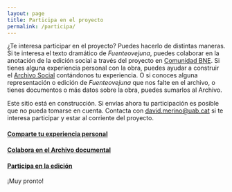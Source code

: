 ```yaml
---
layout: page
title: Participa en el proyecto
permalink: /participa/
---
```


¿Te interesa participar en el proyecto? Puedes hacerlo de distintas maneras. Si te interesa el texto dramático de _Fuenteovejuna_, puedes colaborar en la anotación de la edición social a través del proyecto en [Comunidad BNE](https://comunidad.bne.es/). Si tienes alguna experiencia personal con la obra, puedes ayudar a construir el [Archivo Social](../archivo) contándonos tu experiencia. O si conoces alguna representación o edición de _Fuenteovejuna_ que nos falte en el archivo, o tienes documentos o más datos sobre la obra, puedes sumarlos al Archivo.

Este sitio está en construcción. Si envías ahora tu participación es posible que no pueda tomarse en cuenta. Contacta con [david.merino@uab.cat](mailto:david.merino@uab.cat) si te interesa participar y estar al corriente del proyecto.

<div style="margin-bottom: 20px;"></div>

<div class="row"> <!--Colaboraciones-->
    <div class="col-lg-4">
        <div class="bento-box box-img-fondo" id="box-experiencias">
            <div class="">
            </div>
            <a href="{{ site.baseurl }}/participa/archivoexperiencial" class="title-bento-link">
                <div class="title-bento">
                    <h4>Comparte tu experiencia personal</h4>
                </div>
            </a>
        </div>
    </div>
        <div class="col-lg-4">
        <div class="bento-box box-img-fondo" id="box-archivo">
            <div class="">
            </div>
            <a href="{{ site.baseurl }}/participa/archivodocumental" class="title-bento-link">
                <div class="title-bento">
                    <h4>Colabora en el Archivo documental</h4>
                </div>
            </a>
        </div>
    </div>
    <div class="col-lg-4">
        <div class="bento-box box-img-fondo" id="box-edicion">
            <div class="">
            </div>
            <a href="{{ site.baseurl }}/participa" class="title-bento-link">
                <div class="title-bento">
                    <h4>Participa en la edición </h4>
                </div>
            </a>
            <div class="promo-banner">
                <p>¡Muy pronto!</p>
            </div>
        </div>
    </div>
</div>




